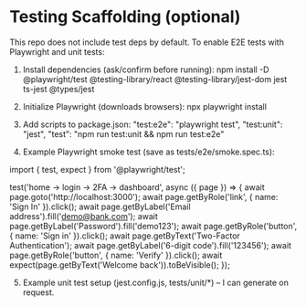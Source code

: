 # Testing Scaffolding (optional)

This repo does not include test deps by default. To enable E2E tests with Playwright and unit tests:

1. Install dependencies (ask/confirm before running):
   npm install -D @playwright/test @testing-library/react @testing-library/jest-dom jest ts-jest @types/jest

2. Initialize Playwright (downloads browsers):
   npx playwright install

3. Add scripts to package.json:
   "test:e2e": "playwright test",
   "test:unit": "jest",
   "test": "npm run test:unit && npm run test:e2e"

4. Example Playwright smoke test (save as tests/e2e/smoke.spec.ts):

import { test, expect } from '@playwright/test';

test('home → login → 2FA → dashboard', async ({ page }) => {
  await page.goto('http://localhost:3000');
  await page.getByRole('link', { name: 'Sign In' }).click();
  await page.getByLabel('Email address').fill('demo@bank.com');
  await page.getByLabel('Password').fill('demo123');
  await page.getByRole('button', { name: 'Sign in' }).click();
  await page.getByText('Two-Factor Authentication');
  await page.getByLabel('6-digit code').fill('123456');
  await page.getByRole('button', { name: 'Verify' }).click();
  await expect(page.getByText('Welcome back')).toBeVisible();
});

5. Example unit test setup (jest.config.js, tests/unit/*) – I can generate on request.
